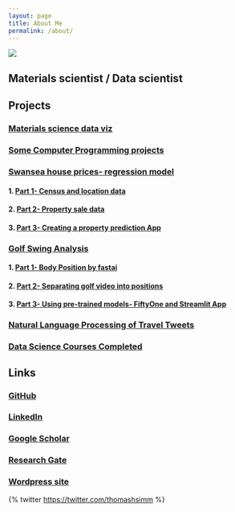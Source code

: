 ```yaml
---
layout: page
title: About Me
permalink: /about/
---
```

![]({{site.baseurl}}/images/header2.png)

## Materials scientist / Data scientist

## Projects

### [Materials science data viz](https://thomashsimm.com/2021/10/24/Data-Viz.html)

### [Some Computer Programming projects](https://thomashsimm.wordpress.com/computer-programming/)

### [Swansea house prices- regression model](https://thomashsimm.com/streamlit/randomforrests/houseprices/python/2022/02/23/SwanseaHousePriceApp.html)
#### 1.  [Part 1- Census and location data](https://thomashsimm.com/2021/08/04/Swansea-House-Price-Report.html)
#### 2.  [Part 2- Property sale data](https://thomashsimm.com/jupyter/python/randomforests/tabulardata/sklearn/2022/02/17/SwanseaHousePrices_Part2.html)
#### 3.  [Part 3- Creating a property prediction App](https://thomashsimm.com/streamlit/randomforrests/houseprices/python/2022/02/23/SwanseaHousePriceApp.html)

### [Golf Swing Analysis](https://thomashsimm.com/neural%20networks/fiftyone/golf%20swing/python/2022/02/27/GolfSwingPart3.html)
#### 1. [Part 1- Body Position by fastai](https://thomashsimm.com/jupyter/2021/12/01/GolfPos1FastAI.html)
#### 2. [Part 2- Separating golf video into positions](https://thomashsimm.com/neural%20networks/pytourch/golf%20swing/python/2022/02/26/GolfSwingPart2.html)
#### 3. [Part 3- Using pre-trained models- FiftyOne and Streamlit App](https://thomashsimm.com/neural%20networks/fiftyone/golf%20swing/python/2022/02/27/GolfSwingPart3.html)

### [Natural Language Processing of Travel Tweets](https://thomashsimm.com/nlp/sentiment%20analysis/zero%20shot/twitter/tweepy/python/2022/04/25/NLP-Of-TravelTweets.html)

### [Data Science Courses Completed](https://thomashsimm.wordpress.com/datascience_courses/)


## Links

### [GitHub](https://github.com/ThomasHSimm)

### [LinkedIn](https://www.linkedin.com/in/thomashsimm/)

### [Google Scholar](https://scholar.google.com/citations?user=HdPDn1sAAAAJ)
 
### [Research Gate](https://www.researchgate.net/profile/Thomas-Simm)

### [Wordpress site](https://thomashsimm.wordpress.com)

{% twitter https://twitter.com/thomashsimm %}